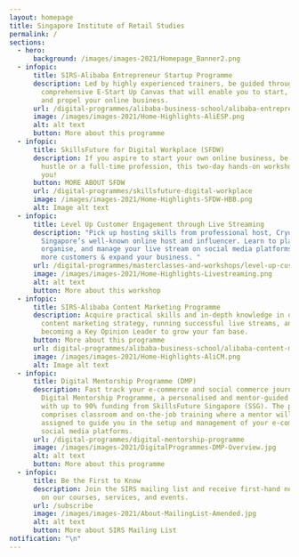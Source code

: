 ```yaml
---
layout: homepage
title: Singapore Institute of Retail Studies
permalink: /
sections:
  - hero:
      background: /images/images-2021/Homepage_Banner2.png
  - infopic:
      title: SIRS-Alibaba Entrepreneur Startup Programme
      description: Led by highly experienced trainers, be guided through a
        comprehensive E-Start Up Canvas that will enable you to start, develop
        and propel your online business.
      url: /digital-programmes/alibaba-business-school/alibaba-entrepreneur-startup-programme
      image: /images/images-2021/Home-Highlights-AliESP.png
      alt: alt text
      button: More about this programme
  - infopic:
      title: SkillsFuture for Digital Workplace (SFDW)
      description: If you aspire to start your own online business, be it a side
        hustle or a full-time profession, this two-day hands-on workshop is for
        you!
      button: MORE ABOUT SFDW
      url: /digital-programmes/skillsfuture-digital-workplace
      image: /images/images-2021/Home-Highlights-SFDW-HBB.png
      alt: Image alt text
  - infopic:
      title: Level Up Customer Engagement through Live Streaming
      description: "Pick up hosting skills from professional host, Cryus Talks, one of
        Singapore’s well-known online host and influencer. Learn to plan,
        organise, and manage your live stream on social media platforms to gain
        more customers & expand your business. "
      url: /digital-programmes/masterclasses-and-workshops/level-up-customer-engagement-through-live-streaming
      image: /images/images-2021/Home-Highlights-Livestreaming.png
      alt: alt text
      button: More about this workshop
  - infopic:
      title: SIRS-Alibaba Content Marketing Programme
      description: Acquire practical skills and in-depth knowledge in optimising your
        content marketing strategy, running successful live streams, and
        becoming a Key Opinion Leader to grow your fan base.
      button: More about this programme
      url: digital-programmes/alibaba-business-school/alibaba-content-marketing-programme
      image: /images/images-2021/Home-Highlights-AliCM.png
      alt: Image alt text
  - infopic:
      title: Digital Mentorship Programme (DMP)
      description: Fast track your e-commerce and social commerce journey with SIRS'
        Digital Mentorship Programme, a personalised and mentor-guided programme
        with up to 90% funding from SkillsFuture Singapore (SSG). The programme
        comprises classroom and on-the-job training where a mentor will be
        assigned to guide you in the setup and management of your e-commerce and
        social media platforms.
      url: /digital-programmes/digital-mentorship-programme
      image: /images/images-2021/DigitalProgrammes-DMP-Overview.jpg
      alt: alt text
      button: More about this programme
  - infopic:
      title: Be the First to Know
      description: Join the SIRS mailing list and receive first-hand news and updates
        on our courses, services, and events.
      url: /subscribe
      image: /images/images-2021/About-MailingList-Amended.jpg
      alt: alt text
      button: More about SIRS Mailing List
notification: "\n"
---
```

